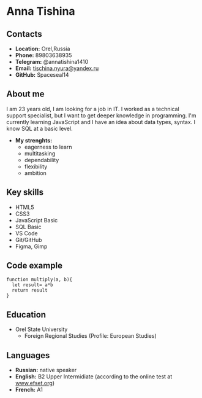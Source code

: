 # Anna Tishina
## Contacts
- **Location:** Orel,Russia 
- **Phone:** 89803638935
- **Telegram:** @annatishina1410
- **Email:** tischina.nyura@yandex.ru
- **GitHub:** Spaceseal14

## About me 
I am 23 years old, I am looking for a job in IT. I worked as a technical support specialist, but I want to get deeper knowledge in programming. I'm currently learning JavaScript and I have an idea about data types, syntax. I know SQL at a basic level.
- **My strenghts:**
  - eagerness to learn
  - multitasking
  - dependability
  - flexibility
  - ambition

## Key skills
- HTML5
- CSS3
- JavaScript Basic
- SQL Basic
- VS Code
- Git/GitHub
- Figma, Gimp

## Code example
```
function multiply(a, b){
  let result= a*b
  return result
}
```

## Education
- Orel State University
  - Foreign Regional Studies (Profile: European Studies)

## Languages
- **Russian:** native speaker
- **English:** B2 Upper Intermidiate (according to the online test at www.efset.org)
- **French:** A1